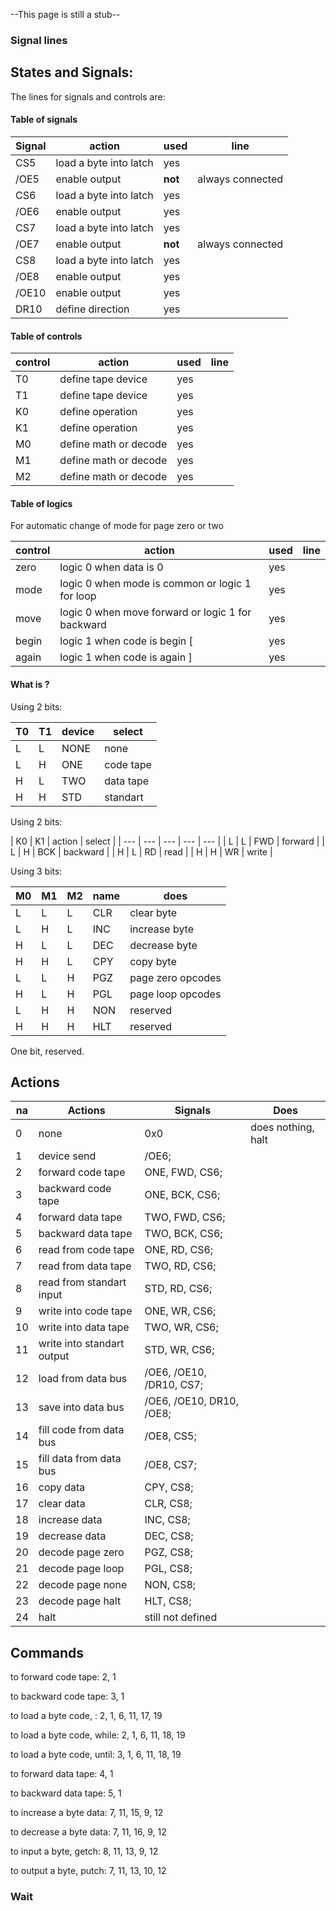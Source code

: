 
--This page is still a stub--

### Signal lines

## States and Signals:

The lines for signals and controls are:

#### Table of signals

| Signal | action | used | line |
| --- | --- | --- | --- |
| CS5 | load a byte into latch | yes |  |
| /OE5 | enable output | **not** | always connected |
| CS6 | load a byte into latch | yes |  | 
| /OE6 | enable output | yes |  |
| CS7 | load a byte into latch | yes |  |
| /OE7 | enable output | **not** | always connected |
| CS8 | load a byte into latch | yes |  |
| /OE8 | enable output | yes |  |
| /OE10 | enable output | yes |  |
| DR10 | define direction | yes |  |

#### Table of controls

| control | action | used | line |
| --- | --- | --- | --- |
| T0 | define tape device | yes |  |
| T1 | define tape device | yes |  |
| K0 | define operation | yes | |
| K1 | define operation | yes | |
| M0 | define math or decode | yes |  |
| M1 | define math or decode | yes |  |
| M2 | define math or decode | yes |  |

#### Table of logics

For automatic  change of mode  for page zero or two

| control | action | used | line |
| --- | --- | --- | --- |
| zero | logic 0 when data is 0 | yes |  |
| mode | logic 0 when mode is common or logic 1 for loop | yes |  |
| move | logic 0 when move forward or logic 1 for backward | yes |  |
| begin | logic 1 when code is begin [ | yes |  |
| again | logic 1 when code is again ] | yes | |

#### What is ?

Using 2 bits:

| T0 | T1 | device | select |
| --- | --- |  --- | --- |
| L | L | NONE | none |
| L | H | ONE | code tape |
| H | L | TWO | data tape |
| H | H | STD | standart |

Using 2 bits:

| K0 | K1 | action | select |
| --- | --- | --- | --- | --- | 
| L | L | FWD | forward  |
| L | H | BCK | backward | 
| H | L | RD | read  | 
| H | H | WR | write |  

Using 3 bits:

| M0 | M1 | M2 | name | does | 
| --- | --- | --- | --- | --- |
| L | L | L | CLR | clear byte | 
| L | H | L | INC | increase byte | 
| H | L | L | DEC | decrease byte | 
| H | H | L | CPY | copy byte | 
| L | L | H | PGZ | page zero opcodes |
| H | L | H | PGL | page loop opcodes |
| L | H | H | NON | reserved |
| H | H | H | HLT | reserved |

One bit, reserved.

## Actions

| na | Actions | Signals | Does |
| -- | -- | -- | -- |
| 0 | none | 0x0 | does nothing, halt |
| 1 | device send | /OE6; | |
| 2 | forward code tape  | ONE, FWD, CS6; | |
| 3 | backward code tape | ONE, BCK, CS6; | |
| 4 | forward data tape | TWO, FWD, CS6; | |
| 5 | backward data tape| TWO, BCK, CS6; | |
| 6 | read from code tape | ONE, RD, CS6; | |
| 7 | read from data tape | TWO, RD, CS6; | |
| 8 | read from standart input | STD, RD, CS6; | |
| 9 | write into code tape | ONE, WR, CS6; | |
| 10 | write into data tape | TWO, WR, CS6; | |
| 11 | write into standart output | STD, WR, CS6; | |
| 12 | load from data bus | /OE6, /OE10, /DR10, CS7; | |
| 13 | save into data bus | /OE6, /OE10, DR10, /OE8; | |
| 14 | fill code from data bus | /OE8, CS5; | |
| 15 | fill data from data bus | /OE8, CS7; | |
| 16 | copy data | CPY, CS8; | |
| 17 | clear data | CLR, CS8; | |
| 18 | increase data | INC, CS8; | |
| 19 | decrease data | DEC, CS8; | |
| 20 | decode page zero | PGZ, CS8; | |
| 21 | decode page loop | PGL, CS8; | |
| 22 | decode page none | NON, CS8; | |
| 23 | decode page halt | HLT, CS8; | |
| 24 | halt | still not defined | |

## Commands

to forward code tape: 2, 1

to backward code tape: 3, 1

to load a byte code, : 2, 1, 6, 11, 17, 19

to load a byte code, while: 2, 1, 6, 11, 18, 19

to load a byte code, until: 3, 1, 6, 11, 18, 19

to forward data tape: 4, 1

to backward data tape: 5, 1

to increase a byte data: 7, 11, 15, 9, 12 

to decrease a byte data: 7, 11, 16, 9, 12

to input a byte, getch: 8, 11, 13, 9, 12

to output a byte, putch: 7, 11, 13, 10, 12

### Wait


